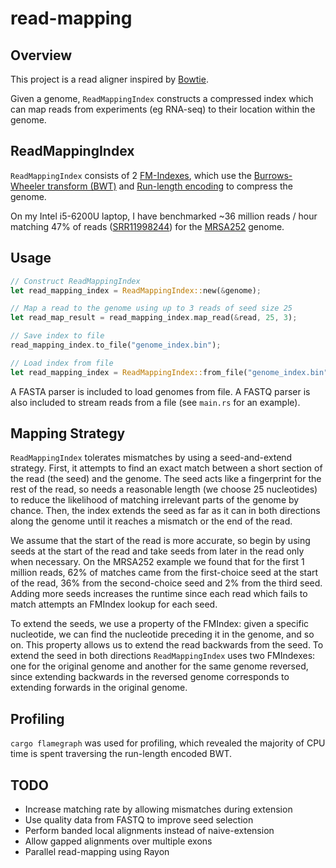 # read-mapping

## Overview

This project is a read aligner inspired by [Bowtie](https://bowtie-bio.sourceforge.net/index.shtml). 

Given a genome, `ReadMappingIndex` constructs a compressed index which can map reads from experiments (eg RNA-seq) to their location within the genome. 

## ReadMappingIndex

`ReadMappingIndex` consists of 2 [FM-Indexes](https://en.wikipedia.org/wiki/FM-index), which use the [Burrows-Wheeler transform (BWT)](https://en.wikipedia.org/wiki/Burrows%E2%80%93Wheeler_transform) and [Run-length encoding](https://en.wikipedia.org/wiki/Run-length_encoding) to compress the genome. 

On my Intel i5-6200U laptop, I have benchmarked ~36 million reads / hour matching 47% of reads ([SRR11998244](https://www.ncbi.nlm.nih.gov/sra/SRR11998244)) for the [MRSA252](https://www.ncbi.nlm.nih.gov/Taxonomy/Browser/wwwtax.cgi?mode=Info&id=282458) genome.

## Usage

```rust
// Construct ReadMappingIndex
let read_mapping_index = ReadMappingIndex::new(&genome);

// Map a read to the genome using up to 3 reads of seed size 25 
let read_map_result = read_mapping_index.map_read(&read, 25, 3); 

// Save index to file
read_mapping_index.to_file("genome_index.bin");

// Load index from file
let read_mapping_index = ReadMappingIndex::from_file("genome_index.bin");
```

A FASTA parser is included to load genomes from file. A FASTQ parser is also included to stream reads from a file (see `main.rs` for an example).

## Mapping Strategy

`ReadMappingIndex` tolerates mismatches by using a seed-and-extend strategy. First, it attempts to find an exact match between a short section of the read (the seed) and the genome. The seed acts like a fingerprint for the rest of the read, so needs a reasonable length (we choose 25 nucleotides) to reduce the likelihood of matching irrelevant parts of the genome by chance. Then, the index extends the seed as far as it can in both directions along the genome until it reaches a mismatch or the end of the read.

We assume that the start of the read is more accurate, so begin by using seeds at the start of the read and take seeds from later in the read only when necessary. On the MRSA252 example we found that for the first 1 million reads, 62% of matches came from the first-choice seed at the start of the read, 36% from the second-choice seed and 2% from the third seed. Adding more seeds increases the runtime since each read which fails to match attempts an FMIndex lookup for each seed.

To extend the seeds, we use a property of the FMIndex: given a specific nucleotide, we can find the nucleotide preceding it in the genome, and so on. This property allows us to extend the read backwards from the seed. To extend the seed in both directions `ReadMappingIndex` uses two FMIndexes: one for the original genome and another for the same genome reversed, since extending backwards in the reversed genome corresponds to extending forwards in the original genome.

## Profiling

`cargo flamegraph` was used for profiling, which revealed the majority of CPU time is spent traversing the run-length encoded BWT.

## TODO
- Increase matching rate by allowing mismatches during extension
- Use quality data from FASTQ to improve seed selection
- Perform banded local alignments instead of naive-extension 
- Allow gapped alignments over multiple exons
- Parallel read-mapping using Rayon
